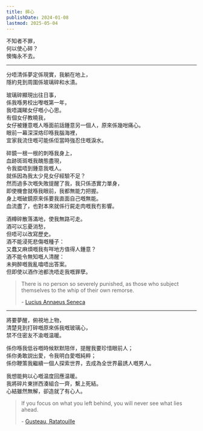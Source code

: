 ```yaml
---
title: 碎心
publishDate: 2024-01-08
lastmod: 2025-05-04
---
```


不知者不罪，\
何以使心碎？\
懊悔永不去。

---

分唔清係夢定係現實，我躺在地上，\
隱約見到周圍係玻璃碎和水漬。

玻璃碎顯現出往日事，\
係我喺男校出嚟嘅第一年，\
我唔識睇女仔嘅小心思。\
有個女仔教曉我，\
女仔被鍾意嘅人喺面前話鍾意另一個人，原來係幾咁痛心。\
眼前一幕深深烙印喺我腦海裡，\
宜家我流住嘅可能係佢當時強忍住嘅淚水。

碎鏡一根一根的刺喺我身上，\
血跡斑斑嘅我醜態盡現，\
令我揾唔到鍾意我嘅人。\
就係因為我太少見女仔經驗不足？\
然而過多次嘅失敗提醒了我，我只係憑實力單身，\
即使機會就喺我眼前，我都無能力把握。\
身上嘅破鏡原來係要我直面自己嘅無能。\
血流盡了，也對本來就係行屍走肉嘅我冇影響。

酒樽碎散落滿地，使我無路可走。\
酒可以忘憂消愁，\
但唔可以改寫歷史。\
酒不能浸死悲傷嘅種子：\
又蠢又麻煩嘅我有咩地方值得人鍾意？\
酒不能令無知嘅人清醒：\
未夠醉嘅我亂噏唔出答案。\
但即使以酒作池都洗唔走我嘅罪孽。

> There is no person so severely punished, as those who subject themselves to
> the whip of their own remorse.
>
> \- [Lucius Annaeus Seneca](https://www.brainyquote.com/quotes/lucius_annaeus_seneca_155043)

---

將要夢醒，俯視地上物，\
清楚見到打碎嘅原來係我嘅玻璃心，\
禁不住密友不渝嘅温暖。

係你喺我低谷嘅時候默默陪伴，提醒我要珍惜眼前人；\
係你勇敢説出愛，令我明白愛嘅純粹；\
係你鞭策我繼續一個人探索世界，去成為全世界最誘人嘅男人。

我想能夠以心嘅温度回應温暖。\
我將碎片東拼西湊組合一齊，繫上死結。\
心結雖然無解，卻造就了有心人。

> If you focus on what you left behind, you will never see what lies ahead.
>
> \- [Gusteau, Ratatouille](https://www.goodreads.com/quotes/8052550-if-you-focus-on-what-you-left-behind-you-will)

